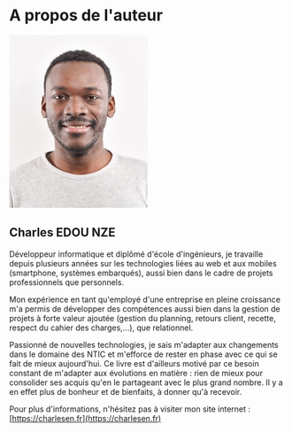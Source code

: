 # A propos de l'auteur

![](/assets/photo_profil_pvx_small.jpg)

## Charles EDOU NZE

Développeur informatique et diplômé d'école d'ingénieurs, je travaille depuis plusieurs années sur les technologies liées au web et aux mobiles \(smartphone, systèmes embarqués\), aussi bien dans le cadre de projets professionnels que personnels.

Mon expérience en tant qu'employé d'une entreprise en pleine croissance m'a permis de développer des compétences aussi bien dans la gestion de projets à forte valeur ajoutée \(gestion du planning, retours client, recette, respect du cahier des charges,...\), que relationnel.

Passionné de nouvelles technologies, je sais m'adapter aux changements dans le domaine des NTIC et m'efforce de rester en phase avec ce qui se fait de mieux aujourd'hui. Ce livre est d'ailleurs motivé par ce besoin constant de m'adapter aux évolutions en matière : rien de mieux pour consolider ses acquis qu'en le partageant avec le plus grand nombre. Il y a en effet plus de bonheur et de bienfaits, à donner qu'à recevoir.

Pour plus d'informations, n'hésitez pas à visiter mon site internet : [https://charlesen.fr](https://charlesen.fr)

